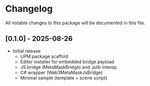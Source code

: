 # Changelog

All notable changes to this package will be documented in this file.

## [0.1.0] - 2025-08-26
- Initial release
  - UPM package scaffold
  - Editor installer for embedded bridge payload
  - JS bridge (MetaMaskBridge) and .jslib interop
  - C# wrapper (Web3MetaMaskJsBridge)
  - Minimal sample (template + scene script)
